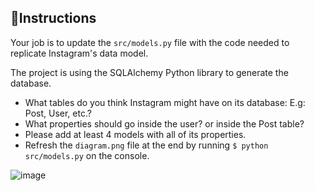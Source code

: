 ## 📝Instructions

Your job is to update the `src/models.py` file with the code needed to replicate Instagram's data model.

The project is using the SQLAlchemy Python library to generate the database.

- What tables do you think Instagram might have on its database: E.g: Post, User, etc.?
- What properties should go inside the user? or inside the Post table?
- Please add at least 4 models with all of its properties.
- Refresh the `diagram.png` file at the end by running `$ python src/models.py` on the console.

![image](https://github.com/maraarrieche/exercise-instagram-data-modeling/assets/123425280/6c33d5cb-3202-43f2-bfb0-026f2aaf3edf)


